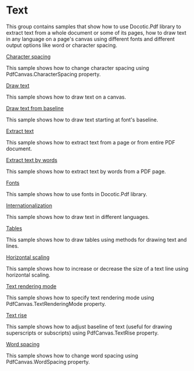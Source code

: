 # Text
This group contains samples that show how to use Docotic.Pdf library to extract text from a whole document or some of its pages, how to draw text in any language on a page's canvas using different fonts and different output options like word or character spacing.

[Character spacing](/Samples/Text/CharacterSpacing)

This sample shows how to change character spacing using PdfCanvas.CharacterSpacing property.

[Draw text](/Samples/Text/DrawText)

This sample shows how to draw text on a canvas.

[Draw text from baseline](/Samples/Text/DrawTextFromBaseline)

This sample shows how to draw text starting at font's baseline.

[Extract text](/Samples/Text/ExtractText)

This sample shows how to extract text from a page or from entire PDF document.

[Extract text by words](/Samples/Text/ExtractTextByWords)

This sample shows how to extract text by words from a PDF page.

[Fonts](/Samples/Text/Fonts)

This sample shows how to use fonts in Docotic.Pdf library.

[Internationalization](/Samples/Text/Internationalization)

This sample shows how to draw text in different languages.

[Tables](/Samples/Text/Tables)

This sample shows how to draw tables using methods for drawing text and lines.

[Horizontal scaling](/Samples/Text/TextHorizontalScaling)

This sample shows how to increase or decrease the size of a text line using horizontal scaling.

[Text rendering mode](/Samples/Text/TextRenderingMode)

This sample shows how to specify text rendering mode using PdfCanvas.TextRenderingMode property.

[Text rise](/Samples/Text/TextRise)

This sample shows how to adjust baseline of text (useful for drawing superscripts or subscripts) using PdfCanvas.TextRise property.

[Word spacing](/Samples/Text/WordSpacing)

This sample shows how to change word spacing using PdfCanvas.WordSpacing property.
